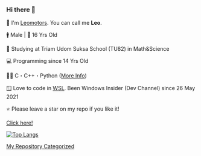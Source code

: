 ### Hi there 👋

🔖 I'm <a href="https://github.com/Leomotors/">Leomotors</a>. You can call me **Leo**.

🚹 Male | 🎂 16 Yrs Old

🏫 Studying at Triam Udom Suksa School (TU82) in Math&Science

💻 Programming since 14 Yrs Old

👨‍💻 C・C++・Python (<a href="https://github.com/Leomotors/Leomotors/blob/main/LanguageSkill.md">More Info</a>)

🪟 Love to code in <a href="https://docs.microsoft.com/en-us/windows/wsl/install-win10">WSL</a>. Been Windows Insider (Dev Channel) since 26 May 2021

⭐ Please leave a star on my repo if you like it!

[Click here!](https://www.youtube.com/watch?v=dQw4w9WgXcQ)

[![Top Langs](https://github-readme-stats.vercel.app/api/top-langs/?username=Leomotors&layout=compact)](https://github.com/anuraghazra/github-readme-stats)

<!-- [![Leomotors's wakatime stats](https://github-readme-stats.vercel.app/api/wakatime?username=Leomotors&layout=compact)](https://github.com/anuraghazra/github-readme-stats)
-->
[My Repository Categorized](https://github.com/Leomotors/Leomotors/blob/main/Repository.md)



<!-- // auto generated by github but I will keep it
**Leomotors/Leomotors** is a ✨ _special_ ✨ repository because its `README.md` (this file) appears on your GitHub profile.

Here are some ideas to get you started:

- 🔭 I’m currently working on ... // NOT WORKING RN but maybe in the future
WRITTEN - 🌱 I’m currently learning ...
- 👯 I’m looking to collaborate on ...
- 🤔 I’m looking for help with ...
- 💬 Ask me about ...
- 📫 How to reach me: ...
- 😄 Pronouns: ...
- ⚡ Fun fact: ...
-->
